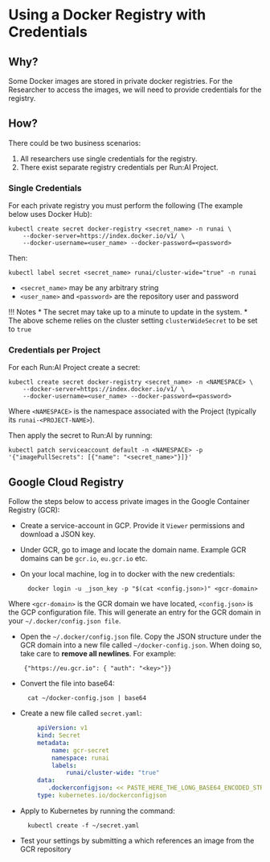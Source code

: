 # Using a Docker Registry with Credentials

## Why?

Some Docker images are stored in private docker registries. For the Researcher to access the images, we will need to provide credentials for the registry.

## How?

There could be two business scenarios:

1. All researchers use single credentials for the registry. 
2. There exist separate registry credentials per Run:AI Project. 

### Single Credentials

For each private registry you must perform the following (The example below uses Docker Hub):

```
kubectl create secret docker-registry <secret_name> -n runai \ 
    --docker-server=https://index.docker.io/v1/ \
    --docker-username=<user_name> --docker-password=<password>
```

Then:

```
kubectl label secret <secret_name> runai/cluster-wide="true" -n runai
```

* `<secret_name>` may be any arbitrary string
* `<user_name>` and `<password>` are the repository user and password

!!! Notes
         * The secret may take up to a minute to update in the system.
         * The above scheme relies on the cluster setting `clusterWideSecret` to be set to `true`


### Credentials per Project

For each Run:AI Project create a secret:

```
kubectl create secret docker-registry <secret_name> -n <NAMESPACE> \ 
    --docker-server=https://index.docker.io/v1/ \
    --docker-username=<user_name> --docker-password=<password>
```

Where `<NAMESPACE>` is the namespace associated with the Project (typically its `runai-<PROJECT-NAME>`).

Then apply the secret to Run:AI by running:

```
kubectl patch serviceaccount default -n <NAMESPACE> -p '{"imagePullSecrets": [{"name": "<secret_name>"}]}'
```

## Google Cloud Registry
Follow the steps below to access private images in the Google Container Registry (GCR):

* Create a service-account in GCP. Provide it `Viewer` permissions and download a JSON key.
* Under GCR, go to image and locate the domain name. Example GCR domains can be `gcr.io`, `eu.gcr.io` etc. 
* On your local machine, log in to docker with the new credentials:

        docker login -u _json_key -p "$(cat <config.json>)" <gcr-domain>

 Where `<gcr-domain>` is the GCR domain we have located, `<config.json>` is the GCP configuration file. This will generate an entry for the GCR domain in your  `~/.docker/config.json file`.

 * Open the `~/.docker/config.json` file.  Copy the JSON structure under the GCR domain into a new file called `~/docker-config.json`. When doing so, take care to __remove all newlines__. For example:

        {"https://eu.gcr.io": { "auth": "<key>"}}

* Convert the file into base64:

        cat ~/docker-config.json | base64

* Create a new file called `secret.yaml`:

``` yaml
        apiVersion: v1
        kind: Secret
        metadata:
            name: gcr-secret
            namespace: runai
            labels:
                runai/cluster-wide: "true"
        data:
           .dockerconfigjson: << PASTE_HERE_THE_LONG_BASE64_ENCODED_STRING >>
        type: kubernetes.io/dockerconfigjson
```

* Apply to Kubernetes by running  the command:

        kubectl create -f ~/secret.yaml

* Test your settings by submitting a which references an image from the GCR repository

